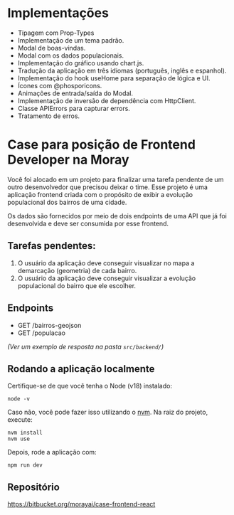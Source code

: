 # Implementações
- Tipagem com Prop-Types
- Implementação de um tema padrão.
- Modal de boas-vindas.
- Modal com os dados populacionais.
- Implementação do gráfico usando chart.js.
- Tradução da aplicação em três idiomas (português, inglês e espanhol).
- Implementação do hook useHome para separação de lógica e UI.
- Ícones com @phosporicons.
- Animações de entrada/saída do Modal.
- Implementação de inversão de dependência com HttpClient.
- Classe APIErrors para capturar errors.
- Tratamento de erros.

# Case para posição de Frontend Developer na Moray
Você foi alocado em um projeto para finalizar uma tarefa pendente de um outro desenvolvedor que precisou deixar o time. Esse projeto é uma aplicação frontend criada com o propósito de exibir a evolução populacional dos bairros de uma cidade.

Os dados são fornecidos por meio de dois endpoints de uma API que já foi desenvolvida e deve ser consumida por esse frontend.

## Tarefas pendentes:
1. O usuário da aplicação deve conseguir visualizar no mapa a demarcação (geometria) de cada bairro.
2. O usuário da aplicação deve conseguir visualizar a evolução populacional do bairro que ele escolher.

## Endpoints
- GET /bairros-geojson
- GET /populacao

_(Ver um exemplo de resposta na pasta `src/backend/`)_

## Rodando a aplicação localmente
Certifique-se de que você tenha o Node (v18) instalado:

```
node -v
```

Caso não, você pode fazer isso utilizando o [nvm](https://github.com/nvm-sh/nvm#installing-and-updating). Na raiz do projeto, execute:

```
nvm install
nvm use
```

Depois, rode a aplicação com:

```
npm run dev
```

## Repositório
https://bitbucket.org/morayai/case-frontend-react
